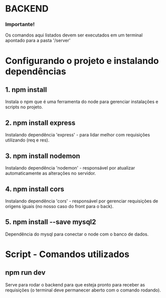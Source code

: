 # BACKEND

### Importante!
Os comandos aqui listados devem ser executados em um terminal apontado para a pasta '/server'

# Configurando o projeto e instalando dependências

## 1. npm install
Instala o npm que é uma ferramenta do node para gerenciar instalações e scripts no projeto.

## 2. npm install express
Instalando dependência 'express' - para lidar melhor com requisições utilizando (req e res).

## 3. npm install nodemon
Instalando dependência 'nodemon' - responsável por atualizar automaticamente as alterações no servidor.

## 4. npm install cors
Instalando dependência 'cors' - responsável por gerenciar requisições de origens iguais (no nosso caso do front para o back).

## 5. npm install --save mysql2
Dependência do mysql para conectar o node com o banco de dados.


# Script - Comandos utilizados

## npm run dev
Serve para rodar o backend para que esteja pronto para receber as requisições (o terminal deve permanecer aberto com o comando rodando).